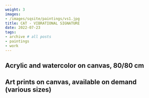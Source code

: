 ```yaml
---
weight: 3
images:
- /images/sqsite/paintings/vs1.jpg
title: CAT - VIBRATIONAL SIGNATURE
date: 2022-07-23
tags:
- archive # all posts
- paintings
- work
---
```


## **Acrylic and watercolor on canvas, 80/80 cm** ##

## **Art prints on canvas, available on demand (various sizes)** ##